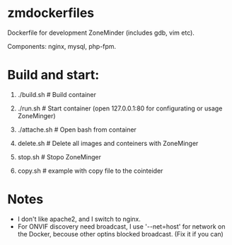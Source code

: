 # zmdockerfiles

Dockerfile for development ZoneMinder (includes gdb, vim etc).

Components: nginx, mysql, php-fpm.

# Build and start:

1. ./build.sh   # Build container
2. ./run.sh     # Start container (open 127.0.0.1:80 for configurating or usage ZoneMinger)
3. ./attache.sh # Open bash from container

4. delete.sh    # Delete all images and conteiners with ZoneMinger
5. stop.sh      # Stopo ZoneMinger
6. copy.sh      # example with copy file to the cointeider

# Notes

* I don't like apache2, and I switch to nginx.
* For ONVIF discovery need broadcast, I use '--net=host' for network on the Docker, becouse other
optins blocked broadcast. (Fix it if you can)


